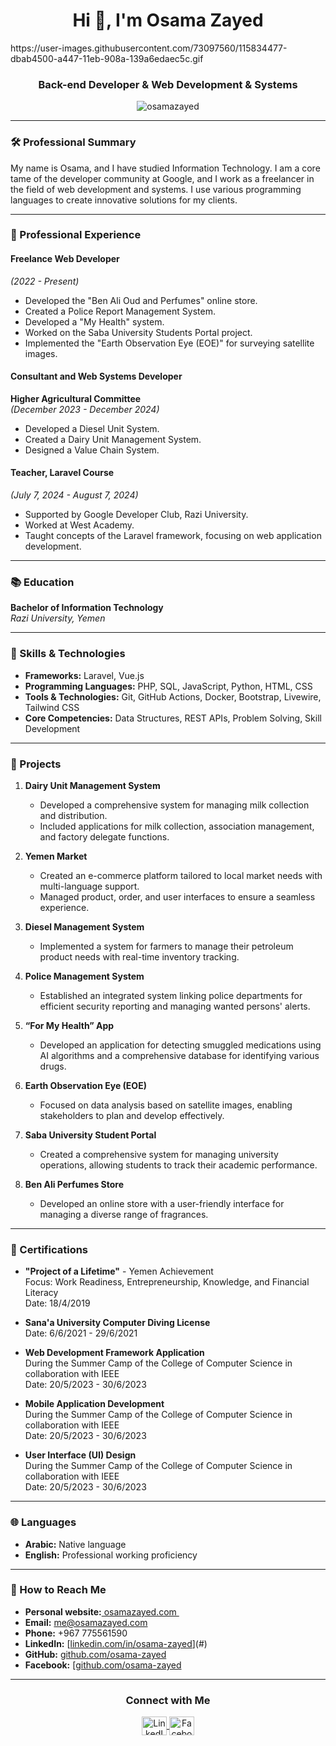 <h1 align="center">Hi 👋, I'm Osama Zayed</h1>
https://user-images.githubusercontent.com/73097560/115834477-dbab4500-a447-11eb-908a-139a6edaec5c.gif
<h3 align="center">Back-end Developer & Web Development & Systems</h3>

<p align="center">
  <img src="https://komarev.com/ghpvc/?username=osamazayed&label=Profile%20views&color=0e75b6&style=flat" alt="osamazayed" />
</p>

---

### 🛠 Professional Summary
My name is Osama, and I have studied Information Technology. I am a core tame of the developer community at Google, and I work as a freelancer in the field of web development and systems. I use various programming languages to create innovative solutions for my clients.

---

### 💼 Professional Experience

#### Freelance Web Developer  
*(2022 - Present)*  
- Developed the "Ben Ali Oud and Perfumes" online store.
- Created a Police Report Management System.
- Developed a "My Health" system.
- Worked on the Saba University Students Portal project.
- Implemented the "Earth Observation Eye (EOE)" for surveying satellite images.

#### Consultant and Web Systems Developer  
**Higher Agricultural Committee**  
*(December 2023 - December 2024)*  
- Developed a Diesel Unit System.
- Created a Dairy Unit Management System.
- Designed a Value Chain System.

#### Teacher, Laravel Course  
*(July 7, 2024 - August 7, 2024)*  
- Supported by Google Developer Club, Razi University.
- Worked at West Academy.
- Taught concepts of the Laravel framework, focusing on web application development.
---

### 📚 Education
**Bachelor of Information Technology**  
*Razi University, Yemen*  

---

### 🔧 Skills & Technologies
- **Frameworks:** Laravel, Vue.js
- **Programming Languages:** PHP, SQL, JavaScript, Python, HTML, CSS
- **Tools & Technologies:** Git, GitHub Actions, Docker, Bootstrap, Livewire, Tailwind CSS
- **Core Competencies:** Data Structures, REST APIs, Problem Solving, Skill Development

---

### 📁 Projects

1. **Dairy Unit Management System**
   - Developed a comprehensive system for managing milk collection and distribution.
   - Included applications for milk collection, association management, and factory delegate functions.

2. **Yemen Market**
   - Created an e-commerce platform tailored to local market needs with multi-language support.
   - Managed product, order, and user interfaces to ensure a seamless experience.

3. **Diesel Management System**
   - Implemented a system for farmers to manage their petroleum product needs with real-time inventory tracking.

4. **Police Management System**
   - Established an integrated system linking police departments for efficient security reporting and managing wanted persons' alerts.

5. **“For My Health” App**
   - Developed an application for detecting smuggled medications using AI algorithms and a comprehensive database for identifying various drugs.

6. **Earth Observation Eye (EOE)**
   - Focused on data analysis based on satellite images, enabling stakeholders to plan and develop effectively.

7. **Saba University Student Portal**
   - Created a comprehensive system for managing university operations, allowing students to track their academic performance.

8. **Ben Ali Perfumes Store**
   - Developed an online store with a user-friendly interface for managing a diverse range of fragrances.

---

### 🏅 Certifications

- **"Project of a Lifetime"** - Yemen Achievement  
  Focus: Work Readiness, Entrepreneurship, Knowledge, and Financial Literacy  
  Date: 18/4/2019

- **Sana'a University Computer Diving License**  
  Date: 6/6/2021 - 29/6/2021

- **Web Development Framework Application**  
  During the Summer Camp of the College of Computer Science in collaboration with IEEE  
  Date: 20/5/2023 - 30/6/2023

- **Mobile Application Development**  
  During the Summer Camp of the College of Computer Science in collaboration with IEEE  
  Date: 20/5/2023 - 30/6/2023

- **User Interface (UI) Design**  
  During the Summer Camp of the College of Computer Science in collaboration with IEEE  
  Date: 20/5/2023 - 30/6/2023

---

### 🌐 Languages
- **Arabic:** Native language  
- **English:** Professional working proficiency


---
### 🎯 How to Reach Me
- **Personal website‏:**[ osamazayed.com ](https://osamazayed.com/)‏
- **Email:** me@osamazayed.com
- **Phone:** +967 775561590
- **LinkedIn:** [[linkedin.com/in/osama-zayed](https://www.linkedin.com/in/osamazayed)](#)
- **GitHub:** [github.com/osama-zayed](https://github.com/osamazayed)
- **Facebook:** [[github.com/osama-zayed](https://github.com/osamazayed](https://www.facebook.com/osama.abdullah.12720?mibextid=ZbWKwL))

---
<h3 align="center">Connect with Me</h3>
<p align="center">
  <a href="https://www.linkedin.com/in/osama-zayed/" target="blank">
    <img align="center" src="https://raw.githubusercontent.com/rahuldkjain/github-profile-readme-generator/master/src/images/icons/Social/linked-in-alt.svg" alt="LinkedIn" height="30" width="40" />
  </a>
  <a href="https://www.facebook.com/osama.abdullah.12720?mibextid=ZbWKwL" target="blank">
    <img align="center" src="https://raw.githubusercontent.com/rahuldkjain/github-profile-readme-generator/master/src/images/icons/Social/facebook.svg" alt="Facebook" height="30" width="40" />
  </a>
</p>

